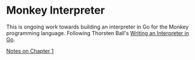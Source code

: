 # Monkey Interpreter
This is ongoing work towards building an interpreter in Go for the Monkey
programming language. Following Thorsten Ball's [Writing an Interpreter in
Go](https://interpreterbook.com).

[Notes on Chapter 1](notes/chapter_1/README.md)
